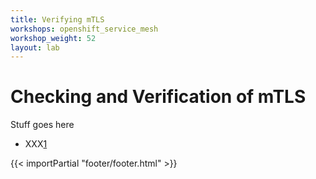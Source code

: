```yaml
---
title: Verifying mTLS
workshops: openshift_service_mesh
workshop_weight: 52
layout: lab
---
```


# Checking and Verification of mTLS
Stuff goes here


* XXX[1]

[1]: https://xxxx

{{< importPartial "footer/footer.html" >}}